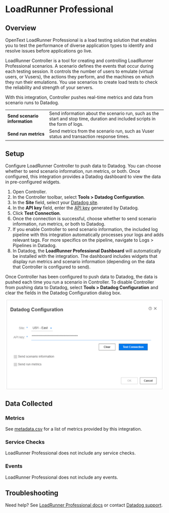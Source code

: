 # LoadRunner Professional

## Overview

OpenText LoadRunner Professional is a load testing solution that enables you to test the performance of diverse application types to identify and resolve issues before applications go live.

LoadRunner Controller is a tool for creating and controlling LoadRunner Professional scenarios. A scenario defines the events that occur during each testing session. It controls the number of users to emulate (virtual users, or Vusers), the actions they perform, and the machines on which they run their emulations. You use scenarios to create load tests to check the reliability and strength of your servers.

With this integration, Controller pushes real-time metrics and data from scenario runs to Datadog.

|   |   |
|---|---|
|__Send scenario information__| Send information about the scenario run, such as the start and stop time, duration and included scripts in the form of logs.
|__Send run metrics__| Send metrics from the scenario run, such as Vuser status and transaction response times. |

## Setup

Configure LoadRunner Controller to push data to Datadog. You can choose whether to send scenario information, run metrics, or both. Once configured, this integration provides a Datadog dashboard to view the data in pre-configured widgets.

1.  Open Controller.
2.	In the Controller toolbar, select __Tools > Datadog Configuration__.
3.	In the __Site__ field, select your [Datadog site][6].
4.	In the __API key__ field, enter the [API key][7] generated by Datadog.
5.	Click __Test Connection__.
6.	Once the connection is successful, choose whether to send scenario information, run metrics, or both to Datadog.
7.	If you enable Controller to send scenario information, the included log pipeline with this integration automatically processes your logs and adds relevant tags. For more specifics on the pipeline, navigate to Logs > Pipelines in Datadog.
8.	In Datadog, the __LoadRunner Professional Dashboard__ will automatically be installed with the integration. The dashboard includes widgets that display run metrics and scenario information (depending on the data that Controller is configured to send).

Once Controller has been configured to push data to Datadog, the data is pushed each time you run a scenario in Controller. To disable Controller from pushing data to Datadog, select __Tools > Datadog Configuration__ and clear the fields in the Datadog Configuration dialog box.

![Datadog Configuration Window][2]

## Data Collected

### Metrics

See [metadata.csv][5] for a list of metrics provided by this integration.

### Service Checks

LoadRunner Professional does not include any service checks.

### Events

LoadRunner Professional does not include any events.

## Troubleshooting

Need help? See [LoadRunner Professional docs][4] or contact [Datadog support][3].

[1]: /organization-settings/api-keys
[2]: https://raw.githubusercontent.com/DataDog/integrations-extras/master/loadrunner_professional/images/datadog_configuration_window.png
[3]: https://docs.datadoghq.com/help/
[4]: https://admhelp.microfocus.com/lr
[5]: https://github.com/DataDog/integrations-extras/blob/master/loadrunner_professional/metadata.csv
[6]: https://docs.datadoghq.com/getting_started/site/
[7]: https://docs.datadoghq.com/account_management/api-app-keys/#add-an-api-key-or-client-token


